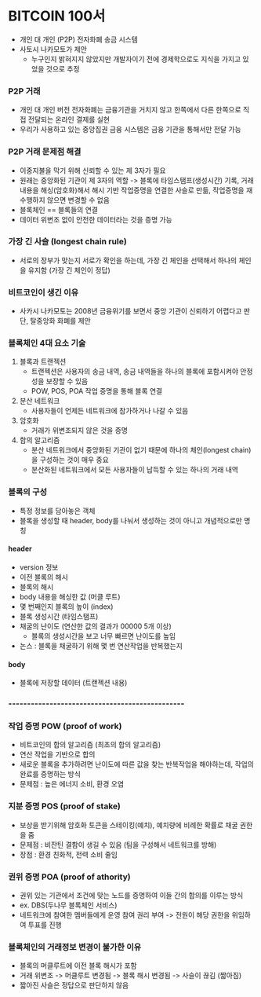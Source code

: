 # BITCOIN 100서
- 개인 대 개인 (P2P) 전자화폐 송금 시스템
- 사토시 나카모토가 제안
    - 누구인지 밝혀지지 않았지만 개발자이기 전에 경제학으로도 지식을 가지고 있었을 것으로 추정

### P2P 거래
- 개인 대 개인 버전 전자화폐는 금융기관을 거치지 않고 한쪽에서 다른 한쪽으로 직접 전달되는 온라인 결제를 실현
- 우리가 사용하고 있는 중앙집권 금융 시스템은 금융 기관을 통해서만 전달 가능

### P2P 거래 문제점 해결
- 이중지불을 막기 위해 신뢰할 수 있는 제 3자가 필요
- 원래는 중앙화된 기관이 제 3자의 역할 -> 블록에 타임스탬프(생성시간) 기록, 거래 내용을 해싱(암호화)해서 해시 기반 작업증명을 연결한 사슬로 만듦, 작업증명을 재 수행하지 않으면 변경할 수 없음
- 블록체인 == 블록들의 연결
- 데이터 위변조 없이 안전한 데이터라는 것을 증명 가능

### 가장 긴 사슬 (longest chain rule)
- 서로의 장부가 맞는지 서로가 확인을 하는데, 가장 긴 체인을 선택해서 하나의 체인을 유지함 (가장 긴 체인이 정답)

### 비트코인이 생긴 이유
- 사카시 나카모토는 2008년 금융위기를 보면서 중앙 기관이 신뢰하기 어렵다고 판단, 탈중앙화 화폐를 제안

### 블록체인 4대 요소 기술
1. 블록과 트랜젝션
    - 트랜젝션은 사용자의 송금 내역, 송금 내역들을 하나의 블록에 포함시켜야 안정성을 보장할 수 있음
    - POW, POS, POA 작업 증명을 통해 블록 연결
2. 분산 네트워크
    - 사용자들이 언제든 네트워크에 참가하거나 나갈 수 있음
3. 암호화
    - 거래가 위변조되지 않은 것을 증명
4. 합의 알고리즘
    - 분산 네트워크에서 중앙화된 기관이 없기 때문에 하나의 체인(longest chain)을 구성하는 것이 매우 중요
    - 분산화된 네트워크에서 모든 사용자들이 납득할 수 있는 하나의 거래 내역

### 블록의 구성
- 특정 정보를 담아놓은 객체
- 블록을 생성할 때 header, body를 나눠서 생성하는 것이 아니고 개념적으로만 명칭

#### header
- version 정보
- 이전 블록의 해시
- 블록의 해시
- body 내용을 해싱한 값 (머클 루트)
- 몇 번째인지 블록의 높이 (index)
- 블록 생성시간 (타임스탬프)
- 채굴의 난이도 (연산한 값의 결과가 00000 5개 이상)
    - 블록의 생성시간을 보고 너무 빠르면 난이도를 높임
- 논스 : 블록을 채굴하기 위해 몇 번 연산작업을 반복했는지

#### body
- 블록에 저장할 데이터 (트랜젝션 내용)

### -----------------------------------------------

### 작업 증명 POW (proof of work)
- 비트코인의 합의 알고리즘 (최초의 합의 알고리즘)
- 연산 작업을 기반으로 합의
- 새로운 블록을 추가하려면 난이도에 따른 값을 찾는 반복작업을 해야하는데, 작업의 완료를 증명하는 방식
- 문제점 : 높은 에너지 소비, 환경 오염

### 지분 증명 POS (proof of stake)
- 보상을 받기위해 암호화 토큰을 스테이킹(예치), 예치량에 비례한 확률로 채굴 권한을 줌
- 문제점 : 비잔틴 결함이 생길 수 있음 (팀을 구성해서 네트워크를 방해)
- 장점 : 환경 친화적, 전력 소비 줄임

### 권위 증명 POA (proof of athority)
- 권위 있는 기관에서 조건에 맞는 노드를 증명하여 이들 간의 합의를 이루는 방식
- ex. DBS(두나무 블록체인 서비스)
- 네트워크에 참여한 멤버들에게 운영 참여 권리 부여 -> 전원이 해당 권한을 위임하여 투표를 진행

### 블록체인의 거래정보 변경이 불가한 이유
- 블록의 머클루트에 이전 블록 해시가 포함
- 거래 위변조 -> 머클루트 변경됨 -> 블록 해시 변경됨 -> 사슬이 끊김 (짧아짐)
- 짧아진 사슬은 정답으로 판단하지 않음